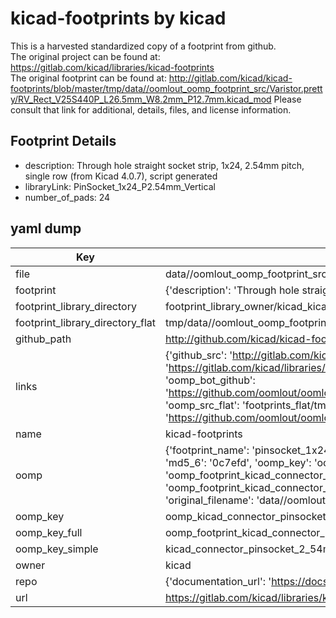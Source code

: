 # kicad-footprints by kicad  
This is a harvested standardized copy of a footprint from github.  
The original project can be found at:  
https://gitlab.com/kicad/libraries/kicad-footprints  
The original footprint can be found at:
http://gitlab.com/kicad/kicad-footprints/blob/master/tmp/data//oomlout_oomp_footprint_src/Varistor.pretty/RV_Rect_V25S440P_L26.5mm_W8.2mm_P12.7mm.kicad_mod
Please consult that link for additional, details, files, and license information.  
## Footprint Details
* description: Through hole straight socket strip, 1x24, 2.54mm pitch, single row (from Kicad 4.0.7), script generated  
* libraryLink: PinSocket_1x24_P2.54mm_Vertical  
* number_of_pads: 24  
## yaml dump  
| Key | Value |  
| --- | --- |  
| file | data//oomlout_oomp_footprint_src/kicad-footprints/Connector_PinSocket_2.54mm.pretty/PinSocket_1x24_P2.54mm_Vertical.kicad_mod |  
| footprint | {'description': 'Through hole straight socket strip, 1x24, 2.54mm pitch, single row (from Kicad 4.0.7), script generated', 'libraryLink': 'PinSocket_1x24_P2.54mm_Vertical', 'number_of_pads': 24} |  
| footprint_library_directory | footprint_library_owner/kicad_kicad-footprints/ |  
| footprint_library_directory_flat | tmp/data//oomlout_oomp_footprint_src/footprints_flat/kicad_connector_pinsocket_2_54mm_pinsocket_1x24_p2_54mm_vertical/working |  
| github_path | http://github.com/kicad/kicad-footprints/blob/master/tmp/data//oomlout_oomp_footprint_src/Connector_PinSocket_2.54mm.pretty/PinSocket_1x24_P2.54mm_Vertical.kicad_mod |  
| links | {'github_src': 'http://gitlab.com/kicad/kicad-footprints/blob/master/tmp/data//oomlout_oomp_footprint_src/Varistor.pretty/RV_Rect_V25S440P_L26.5mm_W8.2mm_P12.7mm.kicad_mod', 'github_src_repo': 'https://gitlab.com/kicad/libraries/kicad-footprints', 'oomp_bot': 'tmp/data//oomlout_oomp_footprint_src/footprints/kicad_connector_pinsocket_2_54mm_pinsocket_1x24_p2_54mm_vertical/working', 'oomp_bot_github': 'https://github.com/oomlout/oomlout_oomp_footprint_bot/tree/main/tmp/data//oomlout_oomp_footprint_src/footprints/kicad_connector_pinsocket_2_54mm_pinsocket_1x24_p2_54mm_vertical/working', 'oomp_src_flat': 'footprints_flat/tmp/data//oomlout_oomp_footprint_src/footprints_flat/kicad_connector_pinsocket_2_54mm_pinsocket_1x24_p2_54mm_vertical/working', 'oomp_src_flat_github': 'https://github.com/oomlout/oomlout_oomp_footprint_src/tree/main/tmp/data//oomlout_oomp_footprint_src/footprints_flat/kicad_connector_pinsocket_2_54mm_pinsocket_1x24_p2_54mm_vertical/working'} |  
| name | kicad-footprints |  
| oomp | {'footprint_name': 'pinsocket_1x24_p2_54mm_vertical', 'library_name': 'connector_pinsocket_2_54mm', 'md5': '0c7efd7b42722a3531a285052f0abde0', 'md5_10': '0c7efd7b42', 'md5_5': '0c7ef', 'md5_6': '0c7efd', 'oomp_key': 'oomp_kicad_connector_pinsocket_2_54mm_pinsocket_1x24_p2_54mm_vertical', 'oomp_key_extra': 'oomp_footprint_kicad_connector_pinsocket_2_54mm_pinsocket_1x24_p2_54mm_vertical', 'oomp_key_full': 'oomp_footprint_kicad_connector_pinsocket_2_54mm_pinsocket_1x24_p2_54mm_vertical_0c7efd', 'oomp_key_simple': 'kicad_connector_pinsocket_2_54mm_pinsocket_1x24_p2_54mm_vertical', 'original_filename': 'data//oomlout_oomp_footprint_src/kicad-footprints/Connector_PinSocket_2.54mm.pretty/PinSocket_1x24_P2.54mm_Vertical.kicad_mod', 'owner_name': 'kicad'} |  
| oomp_key | oomp_kicad_connector_pinsocket_2_54mm_pinsocket_1x24_p2_54mm_vertical |  
| oomp_key_full | oomp_footprint_kicad_connector_pinsocket_2_54mm_pinsocket_1x24_p2_54mm_vertical |  
| oomp_key_simple | kicad_connector_pinsocket_2_54mm_pinsocket_1x24_p2_54mm_vertical |  
| owner | kicad |  
| repo | {'documentation_url': 'https://docs.github.com/rest/repos/repos#get-a-repository', 'message': 'Not Found'} |  
| url | https://gitlab.com/kicad/libraries/kicad-footprints |  


